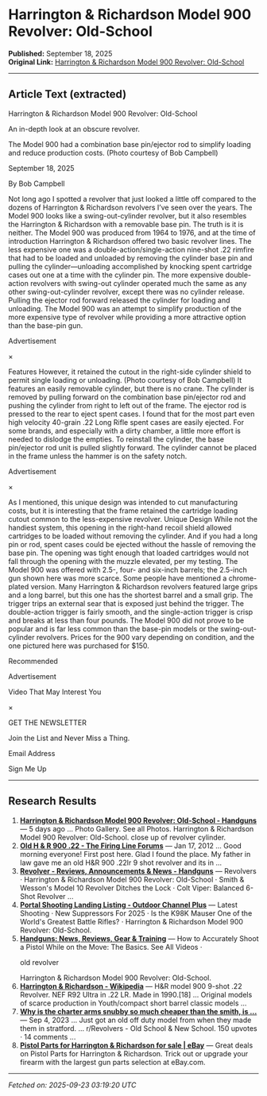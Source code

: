 # Harrington & Richardson Model 900 Revolver: Old-School

**Published:** September 18, 2025  
**Original Link:** [Harrington & Richardson Model 900 Revolver: Old-School](https://www.handgunsmag.com/editorial/harrington-richardson-900-revolver-highlighted/530898)

---

## Article Text (extracted)


Harrington & Richardson Model 900 Revolver: Old-School

An in-depth look at an obscure revolver.

 The Model 900 had a combination base pin/ejector rod to simplify loading and reduce production costs. (Photo courtesy of Bob Campbell)

September 18, 2025

By Bob Campbell

Not long ago I spotted a revolver that just looked a little off compared to the dozens of Harrington & Richardson revolvers I’ve seen over the years. The Model 900 looks like a swing-out-cylinder revolver, but it also resembles the 
Harrington & Richardson
 with a removable base pin. The truth is it is neither.
The Model 900 was produced from 1964 to 1976, and at the time of introduction Harrington & Richardson offered two basic revolver lines. The less expensive one was a double-action/single-action nine-shot .22 rimfire that had to be loaded and unloaded by removing the cylinder base pin and pulling the cylinder—unloading accomplished by knocking spent cartridge cases out one at a time with the cylinder pin.
The more expensive double-action revolvers with swing-out cylinder operated much the same as any other swing-out-cylinder revolver, except there was no cylinder release. Pulling the ejector rod forward released the cylinder for loading and unloading.
The Model 900 was an attempt to simplify production of the more expensive type of revolver while providing a more attractive option than the base-pin gun.

Advertisement

×

Features
However, it retained the cutout in the right-side cylinder shield to permit single loading or unloading. (Photo courtesy of Bob Campbell)
It features an easily removable cylinder, but there is no crane. The cylinder is removed by pulling forward on the combination base pin/ejector rod and pushing the cylinder from right to left out of the frame.
The ejector rod is pressed to the rear to eject spent cases. I found that for the most part even high velocity 40-grain .22 Long Rifle spent cases are easily ejected. For some brands, and especially with a dirty chamber, a little more effort is needed to dislodge the empties.
To reinstall the cylinder, the base pin/ejector rod unit is pulled slightly forward. The cylinder cannot be placed in the frame unless the hammer is on the safety notch.

Advertisement

×

As I mentioned, this unique design was intended to cut manufacturing costs, but it is interesting that the frame retained the cartridge loading cutout common to the less-expensive revolver.
Unique Design
While not the handiest system, this opening in the right-hand recoil shield allowed cartridges to be loaded without removing the cylinder. And if you had a long pin or rod, spent cases could be ejected without the hassle of removing the base pin. The opening was tight enough that loaded cartridges would not fall through the opening with the muzzle elevated, per my testing.
The Model 900 was offered with 2.5-, four- and six-inch barrels; the 2.5-inch gun shown here was more scarce. Some people have mentioned a chrome-plated version. Many Harrington & Richardson revolvers featured large grips and a long barrel, but this one has the shortest barrel and a small grip.
The trigger trips an external sear that is exposed just behind the trigger. The double-action trigger is fairly smooth, and the single-action trigger is crisp and breaks at less than four pounds.
The Model 900 did not prove to be popular and is far less common than the base-pin models or the swing-out-cylinder revolvers. Prices for the 900 vary depending on condition, and the one pictured here was purchased for $150.

Recommended

Advertisement

Video That May Interest You

×

GET THE NEWSLETTER

 Join the List and Never Miss a Thing.

Email Address

Sign Me Up

---

## Research Results

1. **[Harrington & Richardson Model 900 Revolver: Old-School - Handguns](https://www.handgunsmag.com/editorial/harrington-richardson-900-revolver-highlighted/530898)** — 5 days ago ... Photo Gallery. See all Photos. Harrington & Richardson Model 900 Revolver: Old-School. close up of revolver cylinder.
2. **[Old H & R 900 .22 - The Firing Line Forums](https://thefiringline.com/forums/showthread.php?t=475645)** — Jan 17, 2012 ... Good morning everyone! First post here. Glad I found the place. My father in law gave me an old H&R 900 .22lr 9 shot revolver and its in ...
3. **[Revolver - Reviews, Announcements & News - Handguns](https://www.handgunsmag.com/listing/handguns-revolvers/82905)** — Revolvers · Harrington & Richardson Model 900 Revolver: Old-School · Smith & Wesson's Model 10 Revolver Ditches the Lock · Colt Viper: Balanced 6-Shot Revolver ...
4. **[Portal Shooting Landing Listing - Outdoor Channel Plus](https://www.outdoorchannelplus.com/listing/shooting-/369724)** — Latest Shooting · New Suppressors For 2025 · Is the K98K Mauser One of the World's Greatest Battle Rifles? · Harrington & Richardson Model 900 Revolver: Old-School.
5. **[Handguns: News, Reviews, Gear & Training](https://www.handgunsmag.com/)** — How to Accurately Shoot a Pistol While on the Move: The Basics. See All Videos · <p>old revolver</p> Harrington & Richardson Model 900 Revolver: Old-School.
6. **[Harrington & Richardson - Wikipedia](https://en.wikipedia.org/wiki/Harrington_%26_Richardson)** — H&R model 900 9-shot .22 Revolver. NEF R92 Ultra in .22 LR. Made in 1990.[18] ... Original models of scarce production in Youth/compact short barrel classic models ...
7. **[Why is the charter arms snubby so much cheaper than the smith, is ...](https://www.reddit.com/r/Revolvers/comments/16a8gfm/why_is_the_charter_arms_snubby_so_much_cheaper/)** — Sep 4, 2023 ... Just got an old off duty model from when they made them in stratford. ... r/Revolvers - Old School & New School. 150 upvotes · 14 comments ...
8. **[Pistol Parts for Harrington & Richardson for sale | eBay](https://www.ebay.com/b/Pistol-Parts-for-Harrington-Richardson/73944/bn_1854500)** — Great deals on Pistol Parts for Harrington & Richardson. Trick out or upgrade your firearm with the largest gun parts selection at eBay.com.

---

*Fetched on: 2025-09-23 03:19:20 UTC*